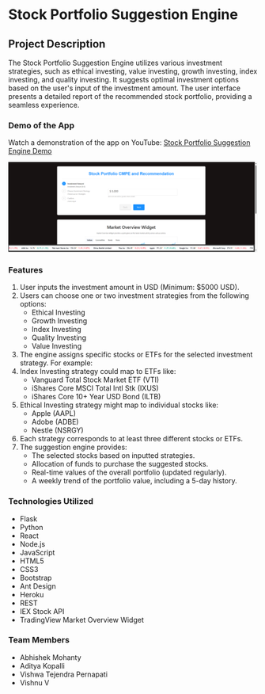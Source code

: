 # Stock Portfolio Suggestion Engine

## Project Description

The Stock Portfolio Suggestion Engine utilizes various investment strategies, such as ethical investing, value investing, growth investing, index investing, and quality investing. It suggests optimal investment options based on the user's input of the investment amount. The user interface presents a detailed report of the recommended stock portfolio, providing a seamless experience.

### Demo of the App

Watch a demonstration of the app on YouTube: [Stock Portfolio Suggestion Engine Demo](https://www.youtube.com/watch?v=iDp8JD8DF80)

![App Demo](https://github.com/KopalliAditya/Stock-Suggestion/blob/master/results-thumbnail.PNG)

### Features

1. User inputs the investment amount in USD (Minimum: $5000 USD).
2. Users can choose one or two investment strategies from the following options:
    - Ethical Investing
    - Growth Investing
    - Index Investing
    - Quality Investing
    - Value Investing
3. The engine assigns specific stocks or ETFs for the selected investment strategy. For example:
4. Index Investing strategy could map to ETFs like:
    - Vanguard Total Stock Market ETF (VTI)
    - iShares Core MSCI Total Intl Stk (IXUS)
    - iShares Core 10+ Year USD Bond (ILTB)
5. Ethical Investing strategy might map to individual stocks like:
    - Apple (AAPL)
    - Adobe (ADBE)
    - Nestle (NSRGY)
6. Each strategy corresponds to at least three different stocks or ETFs.
7. The suggestion engine provides:
    - The selected stocks based on inputted strategies.
    - Allocation of funds to purchase the suggested stocks.
    - Real-time values of the overall portfolio (updated regularly).
    - A weekly trend of the portfolio value, including a 5-day history.

### Technologies Utilized

- Flask
- Python
- React
- Node.js
- JavaScript
- HTML5
- CSS3
- Bootstrap
- Ant Design
- Heroku
- REST
- IEX Stock API
- TradingView Market Overview Widget

### Team Members

- Abhishek Mohanty
- Aditya Kopalli
- Vishwa Tejendra Pernapati
- Vishnu V
